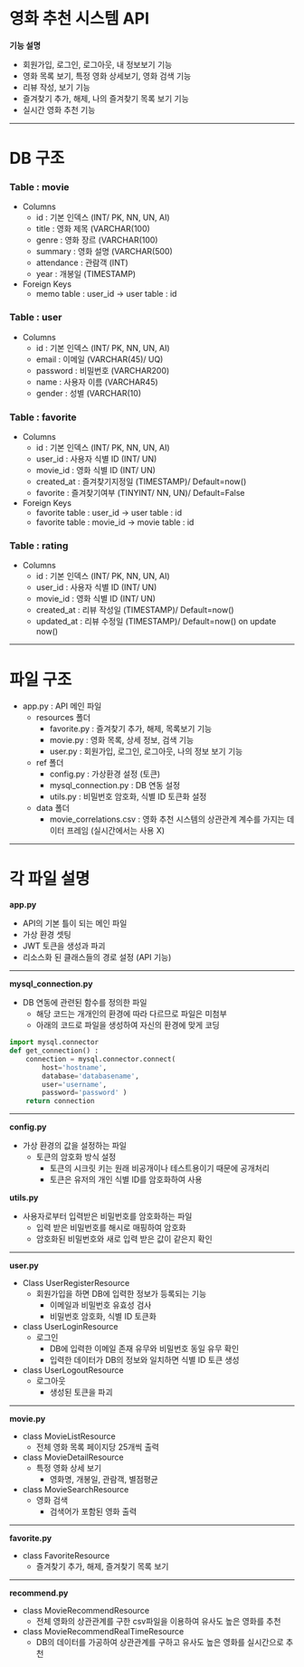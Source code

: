 # 영화 추천 시스템 API 
**기능 설명**
- 회원가입, 로그인, 로그아웃, 내 정보보기 기능
- 영화 목록 보기, 특정 영화 상세보기, 영화 검색 기능
- 리뷰 작성, 보기 기능
- 즐겨찾기 추가, 해제, 나의 즐겨찾기 목록 보기 기능
- 실시간 영화 추천 기능
---
# DB 구조
### Table : movie
- Columns
  - id : 기본 인덱스 (INT/ PK, NN, UN, AI)
  - title : 영화 제목 (VARCHAR(100)
  - genre : 영화 장르 (VARCHAR(100)
  - summary : 영화 설명 (VARCHAR(500)
  - attendance : 관람객 (INT)
  - year : 개봉일 (TIMESTAMP)
- Foreign Keys
  - memo table : user_id -> user table : id
### Table : user
- Columns
  - id : 기본 인덱스 (INT/ PK, NN, UN, AI)
  - email : 이메일 (VARCHAR(45)/ UQ)
  - password : 비밀번호 (VARCHAR200)
  - name : 사용자 이름 (VARCHAR45)
  - gender : 성별 (VARCHAR(10)
### Table : favorite
- Columns
   - id : 기본 인덱스 (INT/ PK, NN, UN, AI)
   - user_id : 사용자 식별 ID (INT/ UN)
   - movie_id : 영화 식별 ID (INT/ UN)
   - created_at : 즐겨찾기지정일 (TIMESTAMP)/ Default=now()
   - favorite : 즐겨찾기여부 (TINYINT/ NN, UN)/ Default=False
- Foreign Keys
  - favorite table : user_id -> user table : id
  - favorite table : movie_id -> movie table : id
### Table : rating
- Columns
   - id : 기본 인덱스 (INT/ PK, NN, UN, AI)
   - user_id : 사용자 식별 ID (INT/ UN)
   - movie_id : 영화 식별 ID (INT/ UN)
   - created_at : 리뷰 작성일 (TIMESTAMP)/ Default=now()
   - updated_at : 리뷰 수정일 (TIMESTAMP)/ Default=now() on update now()
---

# 파일 구조
- app.py : API 메인 파일
  - resources 폴더
    - favorite.py : 즐겨찾기 추가, 해제, 목록보기 기능
    - movie.py : 영화 목록, 상세 정보, 검색 기능
    - user.py : 회원가입, 로그인, 로그아웃, 나의 정보 보기 기능
  - ref 폴더
    - config.py : 가상환경 설정 (토큰)
    - mysql_connection.py : DB 연동 설정
    - utils.py : 비밀번호 암호화, 식별 ID 토큰화 설정
  - data 폴더
    - movie_correlations.csv : 영화 추천 시스템의 상관관계 계수를 가지는 데이터 프레임 (실시간에서는 사용 X)
---
# 각 파일 설명
**app.py**
- API의 기본 틀이 되는 메인 파일
- 가상 환경 셋팅
- JWT 토큰을 생성과 파괴
- 리소스화 된 클래스들의 경로 설정 (API 기능)

---
**mysql_connection.py**
- DB 연동에 관련된 함수를 정의한 파일
  - 해당 코드는 개개인의 환경에 따라 다르므로 파일은 미첨부
  - 아래의 코드로 파일을 생성하여 자신의 환경에 맞게 코딩
``` python
import mysql.connector
def get_connection() :
    connection = mysql.connector.connect(
        host='hostname',
        database='databasename',
        user='username',
        password='password' )
    return connection
```
---
**config.py**
- 가상 환경의 값을 설정하는 파일
  - 토큰의 암호화 방식 설정
    - 토큰의 시크릿 키는 원래 비공개이나 테스트용이기 때문에 공개처리
    - 토큰은 유저의 개인 식별 ID를 암호화하여 사용

**utils.py**
- 사용자로부터 입력받은 비밀번호를 암호화하는 파일
  - 입력 받은 비밀번호를 해시로 매핑하여 암호화
  - 암호화된 비밀번호와 새로 입력 받은 값이 같은지 확인

---

**user.py**
- Class UserRegisterResource
  - 회원가입을 하면 DB에 입력한 정보가 등록되는 기능
    - 이메일과 비밀번호 유효성 검사
    - 비밀번호 암호화, 식별 ID 토큰화
- class UserLoginResource
  - 로그인
    - DB에 입력한 이메일 존재 유무와 비밀번호 동일 유무 확인
    - 입력한 데이터가 DB의 정보와 일치하면 식별 ID 토큰 생성
- class UserLogoutResource
  - 로그아웃
    - 생성된 토큰을 파괴  

---
 **movie.py**
- class MovieListResource
  - 전체 영화 목록 페이지당 25개씩 출력
- class MovieDetailResource
  - 특정 영화 상세 보기
    - 영화명, 개봉일, 관람객, 별점평균
- class MovieSearchResource
  - 영화 검색
    - 검색어가 포함된 영화 출력
---
**favorite.py**
- class FavoriteResource
    - 즐겨찾기 추가, 해제, 즐겨찾기 목록 보기
 ---
**recommend.py**
- class MovieRecommendResource
  - 전체 영화의 상관관계를 구한 csv파일을 이용하여 유사도 높은 영화를 추천
- class MovieRecommendRealTimeResource
  - DB의 데이터를 가공하여 상관관계를 구하고 유사도 높은 
 영화를 실시간으로 추천
